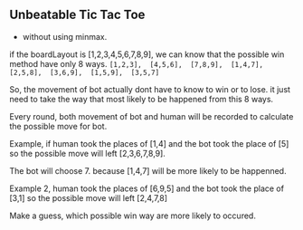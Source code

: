 ## Unbeatable Tic Tac Toe
- without using minmax. 

if the boardLayout is [1,2,3,4,5,6,7,8,9], we can know that the possible win method have only 8 ways.
`[1,2,3],  [4,5,6],  [7,8,9],  [1,4,7],  [2,5,8],  [3,6,9],  [1,5,9],  [3,5,7]`

So, the movement of bot actually dont have to know to win or to lose. it just need to take the way that most likely to be happened from this 8 ways.

Every round, both movement of bot and human will be recorded to calculate the possible move for bot. 

Example, 
if human took the places of [1,4]
and the bot took the place of [5]
so the possible move will left [2,3,6,7,8,9].

The bot will choose 7. because [1,4,7] will be more likely to be happenned. 

Example 2, 
human took the places of [6,9,5]
and the bot took the place of [3,1]
so the possible move will left [2,4,7,8]

Make a guess, which possible win way are more likely to occured.
